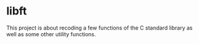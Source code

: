 # libft
This project is about recoding a few functions of the C standard library as well as some other utility functions.
